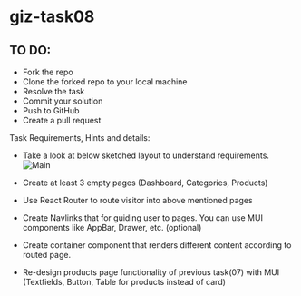 # giz-task08
## TO DO:
* Fork the repo
* Clone the forked repo to your local machine
* Resolve the task
* Commit your solution
* Push to GitHub
* Create a pull request

Task Requirements, Hints and details:
- Take a look at below sketched layout to understand requirements.
![Main](https://user-images.githubusercontent.com/20383171/143789783-d410673a-e0cb-4490-a018-a7cab9622050.png)

- Create at least 3 empty pages (Dashboard, Categories, Products) 
- Use React Router to route visitor into above mentioned pages 
- Create Navlinks that for guiding user to pages. You can use MUI components like AppBar, Drawer, etc. (optional) 
- Create container component that renders different content according to routed page. 
- Re-design products page functionality of previous task(07) with MUI (Textfields, Button, Table for products instead of card)



